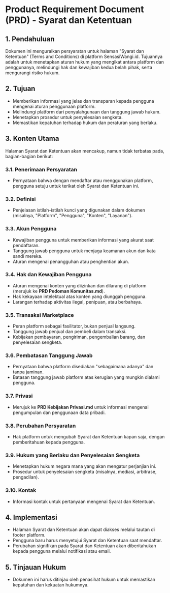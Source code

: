 # Product Requirement Document (PRD) - Syarat dan Ketentuan

## 1. Pendahuluan

Dokumen ini menguraikan persyaratan untuk halaman "Syarat dan Ketentuan" (Terms and Conditions) di platform SensasiWangi.id. Tujuannya adalah untuk menetapkan aturan hukum yang mengikat antara platform dan penggunanya, melindungi hak dan kewajiban kedua belah pihak, serta mengurangi risiko hukum.

## 2. Tujuan

- Memberikan informasi yang jelas dan transparan kepada pengguna mengenai aturan penggunaan platform.
- Melindungi platform dari penyalahgunaan dan tanggung jawab hukum.
- Menetapkan prosedur untuk penyelesaian sengketa.
- Memastikan kepatuhan terhadap hukum dan peraturan yang berlaku.

## 3. Konten Utama

Halaman Syarat dan Ketentuan akan mencakup, namun tidak terbatas pada, bagian-bagian berikut:

### 3.1. Penerimaan Persyaratan
- Pernyataan bahwa dengan mendaftar atau menggunakan platform, pengguna setuju untuk terikat oleh Syarat dan Ketentuan ini.

### 3.2. Definisi
- Penjelasan istilah-istilah kunci yang digunakan dalam dokumen (misalnya, "Platform", "Pengguna", "Konten", "Layanan").

### 3.3. Akun Pengguna
- Kewajiban pengguna untuk memberikan informasi yang akurat saat pendaftaran.
- Tanggung jawab pengguna untuk menjaga keamanan akun dan kata sandi mereka.
- Aturan mengenai penangguhan atau penghentian akun.

### 3.4. Hak dan Kewajiban Pengguna
- Aturan mengenai konten yang diizinkan dan dilarang di platform (merujuk ke **PRD Pedoman Komunitas.md**).
- Hak kekayaan intelektual atas konten yang diunggah pengguna.
- Larangan terhadap aktivitas ilegal, penipuan, atau berbahaya.

### 3.5. Transaksi Marketplace
- Peran platform sebagai fasilitator, bukan penjual langsung.
- Tanggung jawab penjual dan pembeli dalam transaksi.
- Kebijakan pembayaran, pengiriman, pengembalian barang, dan penyelesaian sengketa.

### 3.6. Pembatasan Tanggung Jawab
- Pernyataan bahwa platform disediakan "sebagaimana adanya" dan tanpa jaminan.
- Batasan tanggung jawab platform atas kerugian yang mungkin dialami pengguna.

### 3.7. Privasi
- Merujuk ke **PRD Kebijakan Privasi.md** untuk informasi mengenai pengumpulan dan penggunaan data pribadi.

### 3.8. Perubahan Persyaratan
- Hak platform untuk mengubah Syarat dan Ketentuan kapan saja, dengan pemberitahuan kepada pengguna.

### 3.9. Hukum yang Berlaku dan Penyelesaian Sengketa
- Menetapkan hukum negara mana yang akan mengatur perjanjian ini.
- Prosedur untuk penyelesaian sengketa (misalnya, mediasi, arbitrase, pengadilan).

### 3.10. Kontak
- Informasi kontak untuk pertanyaan mengenai Syarat dan Ketentuan.

## 4. Implementasi

- Halaman Syarat dan Ketentuan akan dapat diakses melalui tautan di footer platform.
- Pengguna baru harus menyetujui Syarat dan Ketentuan saat mendaftar.
- Perubahan signifikan pada Syarat dan Ketentuan akan diberitahukan kepada pengguna melalui notifikasi atau email.

## 5. Tinjauan Hukum

- Dokumen ini harus ditinjau oleh penasihat hukum untuk memastikan kepatuhan dan kekuatan hukumnya.
